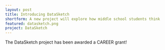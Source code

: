 ```yaml
---
layout: post
title: Introducing DataSketch
shortform: A new project will explore how middle school students think and learn about contemporary data visualizations.
featured: datasketch.png
project: DataSketch
---
```

The DataSketch project has been awarded a CAREER grant!